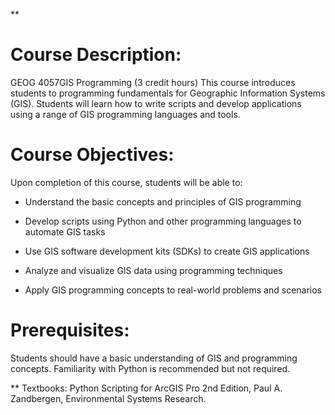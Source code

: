 **

# Course Description:

GEOG 4057GIS Programming (3 credit hours) This course introduces students to programming fundamentals for Geographic Information Systems (GIS). Students will learn how to write scripts and develop applications using a range of GIS programming languages and tools.

# Course Objectives:

Upon completion of this course, students will be able to:

  

- Understand the basic concepts and principles of GIS programming
    
- Develop scripts using Python and other programming languages to automate GIS tasks
    
- Use GIS software development kits (SDKs) to create GIS applications
    
- Analyze and visualize GIS data using programming techniques
    
- Apply GIS programming concepts to real-world problems and scenarios
    
# Prerequisites:

Students should have a basic understanding of GIS and programming concepts. Familiarity with Python is recommended but not required.

**
Textbooks:
Python Scripting for ArcGIS Pro 2nd Edition, Paul A. Zandbergen, Environmental Systems Research. 

